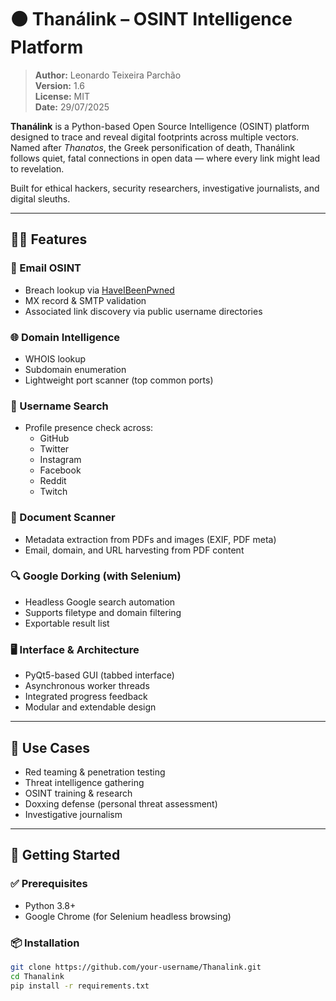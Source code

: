 # ⚫ Thanálink – OSINT Intelligence Platform

> **Author:** Leonardo Teixeira Parchão  
> **Version:** 1.6  
> **License:** MIT  
> **Date:** 29/07/2025

**Thanálink** is a Python-based Open Source Intelligence (OSINT) platform designed to trace and reveal digital footprints across multiple vectors. Named after *Thanatos*, the Greek personification of death, Thanálink follows quiet, fatal connections in open data — where every link might lead to revelation.

Built for ethical hackers, security researchers, investigative journalists, and digital sleuths.

---

## 🕵️‍♂️ Features

### 📧 Email OSINT
- Breach lookup via [HaveIBeenPwned](https://haveibeenpwned.com/)
- MX record & SMTP validation
- Associated link discovery via public username directories

### 🌐 Domain Intelligence
- WHOIS lookup
- Subdomain enumeration
- Lightweight port scanner (top common ports)

### 🧍 Username Search
- Profile presence check across:
  - GitHub
  - Twitter
  - Instagram
  - Facebook
  - Reddit
  - Twitch

### 📄 Document Scanner
- Metadata extraction from PDFs and images (EXIF, PDF meta)
- Email, domain, and URL harvesting from PDF content

### 🔍 Google Dorking (with Selenium)
- Headless Google search automation
- Supports filetype and domain filtering
- Exportable result list

### 🖥️ Interface & Architecture
- PyQt5-based GUI (tabbed interface)
- Asynchronous worker threads
- Integrated progress feedback
- Modular and extendable design

---

## 🎯 Use Cases

- Red teaming & penetration testing
- Threat intelligence gathering
- OSINT training & research
- Doxxing defense (personal threat assessment)
- Investigative journalism

---

## 🚀 Getting Started

### ✅ Prerequisites

- Python 3.8+
- Google Chrome (for Selenium headless browsing)

### 📦 Installation

```bash
git clone https://github.com/your-username/Thanalink.git
cd Thanalink
pip install -r requirements.txt
```
